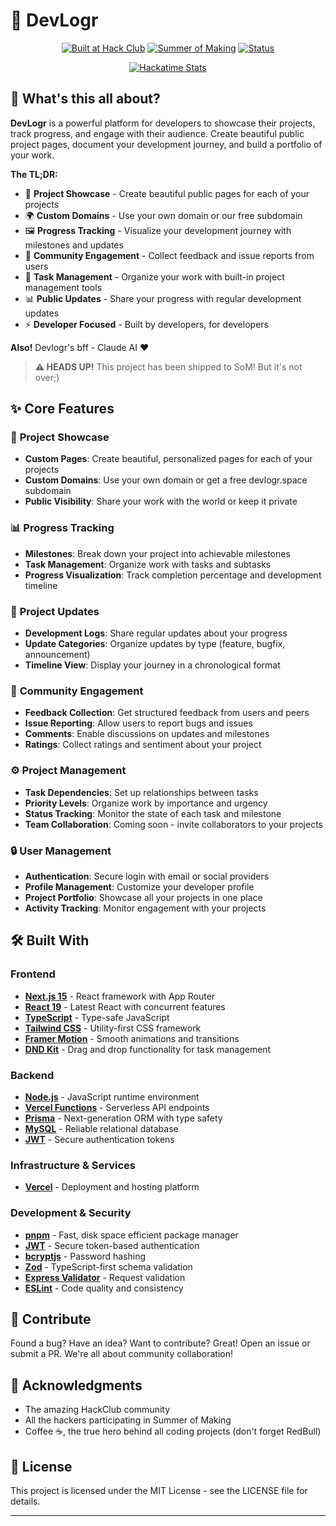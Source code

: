 # 📂 DevLogr

<div align="center">
  
[![Built at Hack Club](https://img.shields.io/badge/Built%20at-Hack%20Club-fa0f00?style=for-the-badge)](https://hackclub.com/)
[![Summer of Making](https://img.shields.io/badge/Summer%20of%20Making-2025-blue?style=for-the-badge)](https://summer.hackclub.com)
[![Status](https://img.shields.io/badge/Status-Shipped-green?style=for-the-badge)]()

<a href="https://github-readme-stats.hackclub.dev/api/wakatime?username=4782&api_domain=hackatime.hackclub.com&theme=radical&custom_title=Hackatime+Stats&layout=compact">
  <img src="https://github-readme-stats.hackclub.dev/api/wakatime?username=4782&api_domain=hackatime.hackclub.com&theme=radical&custom_title=Hackatime+Stats&layout=compact" alt="Hackatime Stats" />
</a>

</div>

## 👀 What's this all about?

**DevLogr** is a powerful platform for developers to showcase their projects, track progress, and engage with their audience. Create beautiful public project pages, document your development journey, and build a portfolio of your work.

**The TL;DR:**
- 🚀 **Project Showcase** - Create beautiful public pages for each of your projects
- 🌍 **Custom Domains** - Use your own domain or our free subdomain
- 🖼️ **Progress Tracking** - Visualize your development journey with milestones and updates
- 👥 **Community Engagement** - Collect feedback and issue reports from users
- 🔐 **Task Management** - Organize your work with built-in project management tools
- 📊 **Public Updates** - Share your progress with regular development updates
- ⚡ **Developer Focused** - Built by developers, for developers

**Also!** Devlogr's bff - Claude AI ❤️

> **⚠️ HEADS UP!** This project has been shipped to SoM! But it's not over;)

## ✨ Core Features

### 🚀 **Project Showcase**
- **Custom Pages**: Create beautiful, personalized pages for each of your projects
- **Custom Domains**: Use your own domain or get a free devlogr.space subdomain
- **Public Visibility**: Share your work with the world or keep it private

### 📊 **Progress Tracking**
- **Milestones**: Break down your project into achievable milestones
- **Task Management**: Organize work with tasks and subtasks
- **Progress Visualization**: Track completion percentage and development timeline

### 🔄 **Project Updates**
- **Development Logs**: Share regular updates about your progress
- **Update Categories**: Organize updates by type (feature, bugfix, announcement)
- **Timeline View**: Display your journey in a chronological format

### 👥 **Community Engagement**
- **Feedback Collection**: Get structured feedback from users and peers
- **Issue Reporting**: Allow users to report bugs and issues
- **Comments**: Enable discussions on updates and milestones
- **Ratings**: Collect ratings and sentiment about your project

### ⚙️ **Project Management**
- **Task Dependencies**: Set up relationships between tasks
- **Priority Levels**: Organize work by importance and urgency
- **Status Tracking**: Monitor the state of each task and milestone
- **Team Collaboration**: Coming soon - invite collaborators to your projects

### 🔒 **User Management**
- **Authentication**: Secure login with email or social providers
- **Profile Management**: Customize your developer profile
- **Project Portfolio**: Showcase all your projects in one place
- **Activity Tracking**: Monitor engagement with your projects

## 🛠️ Built With

### **Frontend**

- **[Next.js 15](https://nextjs.org/)** - React framework with App Router
- **[React 19](https://react.dev/)** - Latest React with concurrent features
- **[TypeScript](https://www.typescriptlang.org/)** - Type-safe JavaScript
- **[Tailwind CSS](https://tailwindcss.com/)** - Utility-first CSS framework
- **[Framer Motion](https://www.framer.com/motion/)** - Smooth animations and transitions
- **[DND Kit](https://dndkit.com/)** - Drag and drop functionality for task management

### **Backend**

- **[Node.js](https://nodejs.org/)** - JavaScript runtime environment
- **[Vercel Functions](https://vercel.com/docs/functions)** - Serverless API endpoints
- **[Prisma](https://www.prisma.io/)** - Next-generation ORM with type safety
- **[MySQL](https://www.mysql.com/)** - Reliable relational database
- **[JWT](https://jwt.io/)** - Secure authentication tokens

### **Infrastructure & Services**

- **[Vercel](https://vercel.com/)** - Deployment and hosting platform

### **Development & Security**

- **[pnpm](https://pnpm.io/)** - Fast, disk space efficient package manager
- **[JWT](https://jwt.io/)** - Secure token-based authentication
- **[bcryptjs](https://www.npmjs.com/package/bcryptjs)** - Password hashing
- **[Zod](https://zod.dev/)** - TypeScript-first schema validation
- **[Express Validator](https://express-validator.github.io/)** - Request validation
- **[ESLint](https://eslint.org/)** - Code quality and consistency

## 🤝 Contribute

Found a bug? Have an idea? Want to contribute? Great! Open an issue or submit a PR. We're all about community collaboration!

## 🙏 Acknowledgments

- The amazing HackClub community
- All the hackers participating in Summer of Making
- Coffee ☕, the true hero behind all coding projects (don't forget RedBull)

## 📝 License

This project is licensed under the MIT License - see the LICENSE file for details.

---